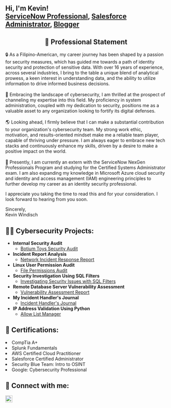 <h2>Hi, I'm Kevin! <br/><a href="https://www.linkedin.com/in/salesforcekevin/">ServiceNow Professional</a>,  <a href="https://trailblazer.me/id/kwindisch">Salesforce Administrator</a>,  <a href="https://medium.com/@SalesforceKevin">Blogger</a></h2>

<div align="center"><h2> 🪪 Professional Statement</h2></div>

🔒 As a Filipino-American, my career journey has been shaped by a passion for security measures, which has guided me towards a path of identity security and protection of sensitive data. With over 16 years of experience, across several industries, I bring to the table a unique blend of analytical prowess, a keen interest in understanding data, and the ability to utilize information to drive informed business decisions.<br/>
<br/>
🌟 Embracing the landscape of cybersecurity, I am thrilled at the prospect of channeling my expertise into this field. My proficiency in system administration, coupled with my dedication to security, positions me as a valuable asset to any organization looking to fortify its digital defenses.<br/>
<br/>
🌎 Looking ahead, I firmly believe that I can make a substantial contribution to your organization's cybersecurity team. My strong work ethic, motivation, and results-oriented mindset make me a reliable team player, capable of thriving under pressure. I am always eager to embrace new tech stacks and continuously enhance my skills, driven by a desire to make a positive impact on the world.<br/>
<br/>
🔭 Presently, I am currently an extern with the ServiceNow NexGen Professionals Program and studying for the Certified Systems Administrator exam. I am also expanding my knowledge in Microsoft Azure cloud security and identity and access management (IAM) engineering principles to further develop my career as an identity security professional.<br/>

I appreciate you taking the time to read this and for your consideration. I look forward to hearing from you soon.

Sincerely,<br/>
Kevin Windisch


<h2>👨‍💻 Cybersecurity Projects:</h2>

- <b>Internal Security Audit</b>
  - [Botium Toys Security Audit](https://github.com/ktwindisch/InternalSecurityAudit)
- <b>Incident Report Analysis</b>
  - [Network Incident Response Report](https://github.com/ktwindisch/NIST-CFS-IncidentReport)
- <b>Linux User Permission Audit</b>
  - [File Permissions Audit](https://github.com/ktwindisch/LinuxUserPermissionAudit)
- <b>Security Investigation Using SQL Filters</b>
  - [Investigating Security Issues with SQL Filters](https://github.com/ktwindisch/Investigating-Security-Issues-with-SQL-Filters)
- <b>Remote Database Server Vulnerability Assessment</b>
  - [Vulnerability Assessment Report](https://github.com/ktwindisch/Vulnerability-Assessment-Report)
- <b>My Incident Handler's Journal</b>
  - [Incident Handler's Journal](https://github.com/ktwindisch/Incident-handlers-journal)
- <b>IP Address Validation Using Python</b>
  - [Allow List Manager](https://github.com/ktwindisch/IP-Address-Validation-Using-Python)

<h2>🧾 Certifications:</h2>
<li>CompTia A+</li><b></b>
<li>Splunk Fundamentals</li><b></b>
<li>AWS Certified Cloud Practitioner</li><b></b>
<li>Salesforce Certified Administrator</li><b></b>
<li>Security Blue Team: Intro to OSINT</li><b></b>
<li>Google: Cybersecurity Professional</li><b></b>

<h2> 🤳 Connect with me:</h2>

[<img align="left" alt="KevinWindisch | LinkedIn" width="22px" src="https://cdn.jsdelivr.net/npm/simple-icons@v3/icons/linkedin.svg" />][linkedin]

[linkedin]: https://linkedin.com/in/salesforcekevin

<!--
**ktwindisch/ktwindisch** is a ✨ _special_ ✨ repository because its `README.md` (this file) appears on your GitHub profile.

Here are some ideas to get you started:

- 🔭 I’m currently working on ...
- 🌱 I’m currently learning ...
- 👯 I’m looking to collaborate on ...
- 🤔 I’m looking for help with ...
- 💬 Ask me about ...
- 📫 How to reach me: ...
- 😄 Pronouns: ...
- ⚡ Fun fact: ...
-->
